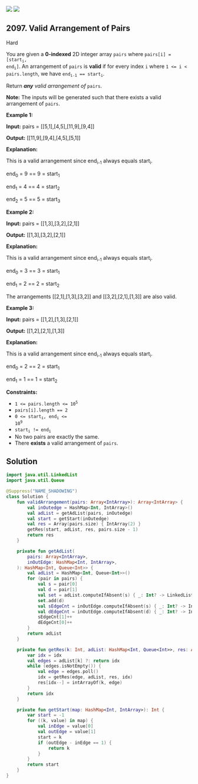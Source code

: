 [![](https://img.shields.io/github/stars/javadev/LeetCode-in-Kotlin?label=Stars&style=flat-square)](https://github.com/javadev/LeetCode-in-Kotlin)
[![](https://img.shields.io/github/forks/javadev/LeetCode-in-Kotlin?label=Fork%20me%20on%20GitHub%20&style=flat-square)](https://github.com/javadev/LeetCode-in-Kotlin/fork)

## 2097\. Valid Arrangement of Pairs

Hard

You are given a **0-indexed** 2D integer array `pairs` where <code>pairs[i] = [start<sub>i</sub>, end<sub>i</sub>]</code>. An arrangement of `pairs` is **valid** if for every index `i` where `1 <= i < pairs.length`, we have <code>end<sub>i-1</sub> == start<sub>i</sub></code>.

Return _**any** valid arrangement of_ `pairs`.

**Note:** The inputs will be generated such that there exists a valid arrangement of `pairs`.

**Example 1:**

**Input:** pairs = \[\[5,1],[4,5],[11,9],[9,4]]

**Output:** [[11,9],[9,4],[4,5],[5,1]]

**Explanation:**

This is a valid arrangement since end<sub>i-1</sub> always equals start<sub>i</sub>.

end<sub>0</sub> = 9 == 9 = start<sub>1</sub>

end<sub>1</sub> = 4 == 4 = start<sub>2</sub>

end<sub>2</sub> = 5 == 5 = start<sub>3</sub>

**Example 2:**

**Input:** pairs = \[\[1,3],[3,2],[2,1]]

**Output:** [[1,3],[3,2],[2,1]]

**Explanation:**

This is a valid arrangement since end<sub>i-1</sub> always equals start<sub>i</sub>.

end<sub>0</sub> = 3 == 3 = start<sub>1</sub>

end<sub>1</sub> = 2 == 2 = start<sub>2</sub>

The arrangements [[2,1],[1,3],[3,2]] and [[3,2],[2,1],[1,3]] are also valid.

**Example 3:**

**Input:** pairs = \[\[1,2],[1,3],[2,1]]

**Output:** [[1,2],[2,1],[1,3]]

**Explanation:**

This is a valid arrangement since end<sub>i-1</sub> always equals start<sub>i</sub>.

end<sub>0</sub> = 2 == 2 = start<sub>1</sub>

end<sub>1</sub> = 1 == 1 = start<sub>2</sub>

**Constraints:**

*   <code>1 <= pairs.length <= 10<sup>5</sup></code>
*   `pairs[i].length == 2`
*   <code>0 <= start<sub>i</sub>, end<sub>i</sub> <= 10<sup>9</sup></code>
*   <code>start<sub>i</sub> != end<sub>i</sub></code>
*   No two pairs are exactly the same.
*   There **exists** a valid arrangement of `pairs`.

## Solution

```kotlin
import java.util.LinkedList
import java.util.Queue

@Suppress("NAME_SHADOWING")
class Solution {
    fun validArrangement(pairs: Array<IntArray>): Array<IntArray> {
        val inOutedge = HashMap<Int, IntArray>()
        val adList = getAdList(pairs, inOutedge)
        val start = getStart(inOutedge)
        val res = Array(pairs.size) { IntArray(2) }
        getRes(start, adList, res, pairs.size - 1)
        return res
    }

    private fun getAdList(
        pairs: Array<IntArray>,
        inOutEdge: HashMap<Int, IntArray>,
    ): HashMap<Int, Queue<Int>> {
        val adList = HashMap<Int, Queue<Int>>()
        for (pair in pairs) {
            val s = pair[0]
            val d = pair[1]
            val set = adList.computeIfAbsent(s) { _: Int? -> LinkedList() }
            set.add(d)
            val sEdgeCnt = inOutEdge.computeIfAbsent(s) { _: Int? -> IntArray(2) }
            val dEdgeCnt = inOutEdge.computeIfAbsent(d) { _: Int? -> IntArray(2) }
            sEdgeCnt[1]++
            dEdgeCnt[0]++
        }
        return adList
    }

    private fun getRes(k: Int, adList: HashMap<Int, Queue<Int>>, res: Array<IntArray>, idx: Int): Int {
        var idx = idx
        val edges = adList[k] ?: return idx
        while (edges.isNotEmpty()) {
            val edge = edges.poll()
            idx = getRes(edge, adList, res, idx)
            res[idx--] = intArrayOf(k, edge)
        }
        return idx
    }

    private fun getStart(map: HashMap<Int, IntArray>): Int {
        var start = -1
        for ((k, value) in map) {
            val inEdge = value[0]
            val outEdge = value[1]
            start = k
            if (outEdge - inEdge == 1) {
                return k
            }
        }
        return start
    }
}
```